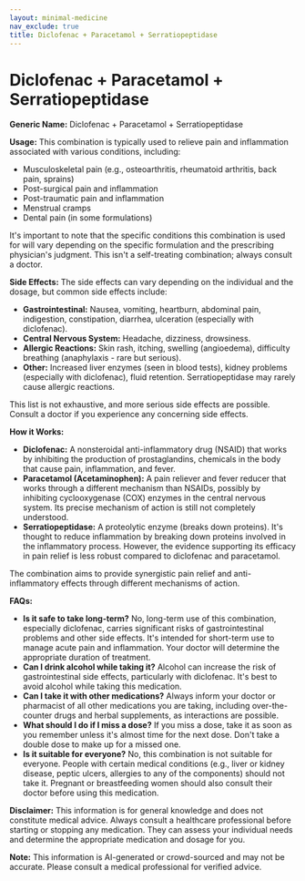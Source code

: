```yaml
---
layout: minimal-medicine
nav_exclude: true
title: Diclofenac + Paracetamol + Serratiopeptidase
---
```


# Diclofenac + Paracetamol + Serratiopeptidase

**Generic Name:** Diclofenac + Paracetamol + Serratiopeptidase

**Usage:** This combination is typically used to relieve pain and inflammation associated with various conditions, including:

* Musculoskeletal pain (e.g., osteoarthritis, rheumatoid arthritis, back pain, sprains)
* Post-surgical pain and inflammation
* Post-traumatic pain and inflammation
* Menstrual cramps
* Dental pain (in some formulations)

It's important to note that the specific conditions this combination is used for will vary depending on the specific formulation and the prescribing physician's judgment.  This isn't a self-treating combination; always consult a doctor.

**Side Effects:**  The side effects can vary depending on the individual and the dosage, but common side effects include:

* **Gastrointestinal:** Nausea, vomiting, heartburn, abdominal pain, indigestion, constipation, diarrhea, ulceration (especially with diclofenac).
* **Central Nervous System:** Headache, dizziness, drowsiness.
* **Allergic Reactions:** Skin rash, itching, swelling (angioedema), difficulty breathing (anaphylaxis - rare but serious).
* **Other:**  Increased liver enzymes (seen in blood tests), kidney problems (especially with diclofenac), fluid retention.  Serratiopeptidase may rarely cause allergic reactions.

This list is not exhaustive, and more serious side effects are possible. Consult a doctor if you experience any concerning side effects.

**How it Works:**

* **Diclofenac:** A nonsteroidal anti-inflammatory drug (NSAID) that works by inhibiting the production of prostaglandins, chemicals in the body that cause pain, inflammation, and fever.
* **Paracetamol (Acetaminophen):** A pain reliever and fever reducer that works through a different mechanism than NSAIDs, possibly by inhibiting cyclooxygenase (COX) enzymes in the central nervous system.  Its precise mechanism of action is still not completely understood.
* **Serratiopeptidase:** A proteolytic enzyme (breaks down proteins). It's thought to reduce inflammation by breaking down proteins involved in the inflammatory process.  However, the evidence supporting its efficacy in pain relief is less robust compared to diclofenac and paracetamol.

The combination aims to provide synergistic pain relief and anti-inflammatory effects through different mechanisms of action.

**FAQs:**

* **Is it safe to take long-term?** No, long-term use of this combination, especially diclofenac, carries significant risks of gastrointestinal problems and other side effects.  It's intended for short-term use to manage acute pain and inflammation. Your doctor will determine the appropriate duration of treatment.
* **Can I drink alcohol while taking it?**  Alcohol can increase the risk of gastrointestinal side effects, particularly with diclofenac. It's best to avoid alcohol while taking this medication.
* **Can I take it with other medications?**  Always inform your doctor or pharmacist of all other medications you are taking, including over-the-counter drugs and herbal supplements, as interactions are possible.
* **What should I do if I miss a dose?**  If you miss a dose, take it as soon as you remember unless it's almost time for the next dose. Don't take a double dose to make up for a missed one.
* **Is it suitable for everyone?** No, this combination is not suitable for everyone. People with certain medical conditions (e.g., liver or kidney disease, peptic ulcers, allergies to any of the components) should not take it. Pregnant or breastfeeding women should also consult their doctor before using this medication.


**Disclaimer:** This information is for general knowledge and does not constitute medical advice.  Always consult a healthcare professional before starting or stopping any medication.  They can assess your individual needs and determine the appropriate medication and dosage for you.


**Note:** This information is AI-generated or crowd-sourced and may not be accurate. Please consult a medical professional for verified advice.
